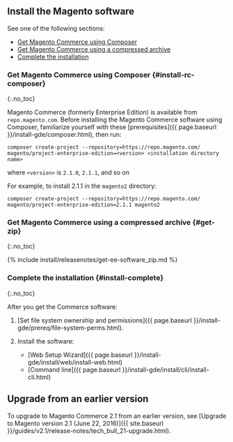 

## Install the Magento software

See one of the following sections:

*	[Get Magento Commerce using Composer](#install-rc-composer)
*	[Get Magento Commerce using a compressed archive](#get-zip)
*	[Complete the installation](#install-complete)

### Get Magento Commerce using Composer {#install-rc-composer}
{:.no_toc}

Magento Commerce (formerly Enterprise Edition) is available from `repo.magento.com`. Before installing the Magento Commerce software using Composer,  familiarize yourself with these  [prerequisites]({{ page.baseurl }}/install-gde/composer.html), then run:


	composer create-project --repository=https://repo.magento.com/ magento/project-enterprise-edition=<version> <installation directory name>

where `<version>` is `2.1.0`, `2.1.1`, and so on

For example, to install 2.1.1 in the `magento2` directory:

	composer create-project --repository=https://repo.magento.com/ magento/project-enterprise-edition=2.1.1 magento2

### Get Magento Commerce using a compressed archive {#get-zip}
{:.no_toc}

{% include install/releasenotes/get-ee-software_zip.md %}

### Complete the installation {#install-complete}
{:.no_toc}

After you get the Commerce software:

1.	[Set file system ownership and permissions]({{ page.baseurl }}/install-gde/prereq/file-system-perms.html).
2.	Install the software:

	*	[Web Setup Wizard]({{ page.baseurl }}/install-gde/install/web/install-web.html)
	*	[Command line]({{ page.baseurl }}/install-gde/install/cli/install-cli.html)

## Upgrade from an earlier version

To upgrade to Magento Commerce 2.1 from an earlier version, see [Upgrade to Magento version 2.1 (June 22, 2016)]({{ site.baseurl }}/guides/v2.1/release-notes/tech_bull_21-upgrade.html).
